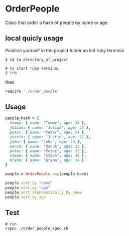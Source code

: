# OrderPeople

Class that order a hash of people by name or age.

## local quicly usage

Position yourself in the project folder an init ruby terminal

```
$ cd to_derectory_of_project

# to start ruby terminal
$ irb 

```

then

```ruby
require './order_people'
```

## Usage

```ruby
people_hash = {
  tommy: { name: "Tommy", age: 34 },
  julian: { name: "Julian", age: 28 },
  peter: { name: "Peter", age: 54 },
  justin: { name: "Justin", age: 27 },
  john: { name: "John", age: 20 },
  marck: { name: "Marck", age: 32 },
  peter: { name: "Peter", age: 22 },
  steve: { name: "Steve", age: 38 },
  bryan: { name: "Bryan", age: 24 }
}

people = OrderPeople.new(people_hash)

people.sort_by "name"
people.sort_by "age"
people.sort_alphabetically_by_name
people.sort_by_age

```

## Test

```
# run 
rspec ./order_people_spec.rb
```
